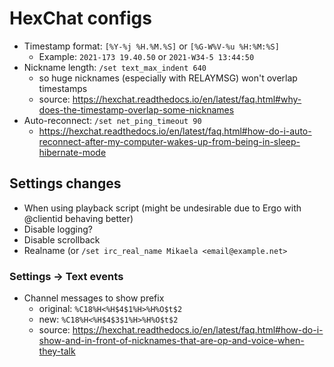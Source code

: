 # HexChat configs

* Timestamp format: `[%Y-%j %H.%M.%S]` or `[%G-W%V-%u %H:%M:%S]`
  * Example: `2021-173 19.40.50` or `2021-W34-5 13:44:50`
* Nickname length: `/set text_max_indent 640`
  * so huge nicknames (especially with RELAYMSG) won't overlap timestamps
  * source: https://hexchat.readthedocs.io/en/latest/faq.html#why-does-the-timestamp-overlap-some-nicknames
* Auto-reconnect: `/set net_ping_timeout 90`
  * https://hexchat.readthedocs.io/en/latest/faq.html#how-do-i-auto-reconnect-after-my-computer-wakes-up-from-being-in-sleep-hibernate-mode

## Settings changes

* When using playback script (might be undesirable due to Ergo with
  @clientid behaving better)
* Disable logging?
* Disable scrollback
* Realname (or `/set irc_real_name Mikaela <email@example.net>`

### Settings → Text events

* Channel messages to show prefix
  * original: `%C18%H<%H$4$1%H>%H%O$t$2`
  * new: `%C18%H<%H$4$3$1%H>%H%O$t$2`
  * source: https://hexchat.readthedocs.io/en/latest/faq.html#how-do-i-show-and-in-front-of-nicknames-that-are-op-and-voice-when-they-talk
